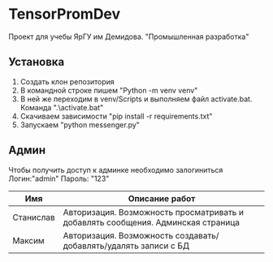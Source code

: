 # TensorPromDev
Проект для учебы ЯрГУ им Демидова. "Промышленная разработка"
## Установка
1. Создать клон репозитория
2. В командной строке пишем "Python -m venv venv"
3. В ней же переходим в venv/Scripts и выполняем файл activate.bat. Команда ".\activate.bat"
4. Скачиваем зависимости "pip install -r requirements.txt"
5. Запускаем "python messenger.py"
## Админ
Чтобы получить доступ к админке необходимо залогиниться 
Логин:"admin" Пароль: "123"

| Имя       |                           Описание работ                                         | 
| ----------| ---------------------------------------------------------------------------------|
| Станислав | Авторизация. Возможность просматривать и добавлять сообщения. Админская страница |
| Максим    | Авторизация. Возможность создавать/добавлять/удалять записи с БД                 |
